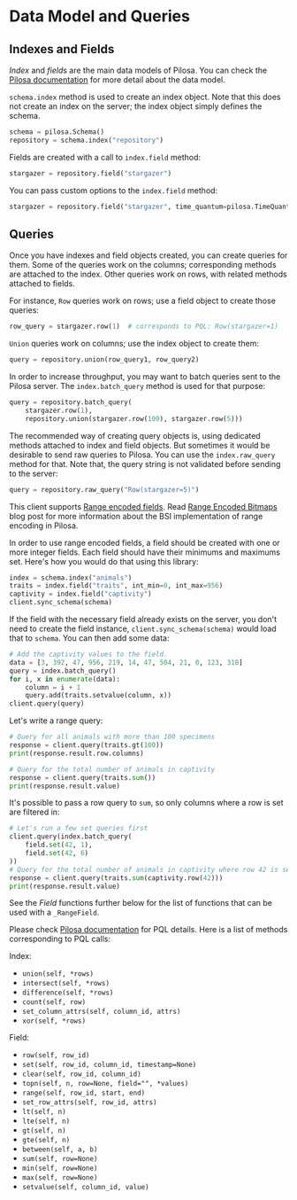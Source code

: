 # Data Model and Queries

## Indexes and Fields

*Index* and *field*s are the main data models of Pilosa. You can check the [Pilosa documentation](https://www.pilosa.com/docs) for more detail about the data model.

`schema.index` method is used to create an index object. Note that this does not create an index on the server; the index object simply defines the schema.

```python
schema = pilosa.Schema()
repository = schema.index("repository")
```

Fields are created with a call to `index.field` method:

```python
stargazer = repository.field("stargazer")
```

You can pass custom options to the `index.field` method:

```python
stargazer = repository.field("stargazer", time_quantum=pilosa.TimeQuantum.YEAR_MONTH_DAY)
```

## Queries

Once you have indexes and field objects created, you can create queries for them. Some of the queries work on the columns; corresponding methods are attached to the index. Other queries work on rows, with related methods attached to fields.

For instance, `Row` queries work on rows; use a field object to create those queries:

```python
row_query = stargazer.row(1)  # corresponds to PQL: Row(stargazer=1)
```

`Union` queries work on columns; use the index object to create them:

```python
query = repository.union(row_query1, row_query2)
```

In order to increase throughput, you may want to batch queries sent to the Pilosa server. The `index.batch_query` method is used for that purpose:

```python
query = repository.batch_query(
    stargazer.row(1),
    repository.union(stargazer.row(100), stargazer.row(5)))
```

The recommended way of creating query objects is, using dedicated methods attached to index and field objects. But sometimes it would be desirable to send raw queries to Pilosa. You can use the `index.raw_query` method for that. Note that, the query string is not validated before sending to the server:

```python
query = repository.raw_query("Row(stargazer=5)")
```

This client supports [Range encoded fields](https://www.pilosa.com/docs/latest/query-language/#range-bsi). Read [Range Encoded Bitmaps](https://www.pilosa.com/blog/range-encoded-bitmaps/) blog post for more information about the BSI implementation of range encoding in Pilosa.

In order to use range encoded fields, a field should be created with one or more integer fields. Each field should have their minimums and maximums set. Here's how you would do that using this library:
```python
index = schema.index("animals")
traits = index.field("traits", int_min=0, int_max=956)
captivity = index.field("captivity")
client.sync_schema(schema)
```

If the field with the necessary field already exists on the server, you don't need to create the field instance, `client.sync_schema(schema)` would load that to `schema`. You can then add some data:
```python
# Add the captivity values to the field.
data = [3, 392, 47, 956, 219, 14, 47, 504, 21, 0, 123, 318]
query = index.batch_query()
for i, x in enumerate(data):
    column = i + 1
    query.add(traits.setvalue(column, x))
client.query(query)
```

Let's write a range query:
```python
# Query for all animals with more than 100 specimens
response = client.query(traits.gt(100))
print(response.result.row.columns)

# Query for the total number of animals in captivity
response = client.query(traits.sum())
print(response.result.value)
```

It's possible to pass a row query to `sum`, so only columns where a row is set are filtered in:
```python
# Let's run a few set queries first
client.query(index.batch_query(
    field.set(42, 1),
    field.set(42, 6)
))
# Query for the total number of animals in captivity where row 42 is set
response = client.query(traits.sum(captivity.row(42)))
print(response.result.value)
```

See the *Field* functions further below for the list of functions that can be used with a `_RangeField`.

Please check [Pilosa documentation](https://www.pilosa.com/docs) for PQL details. Here is a list of methods corresponding to PQL calls:

Index:

* `union(self, *rows)`
* `intersect(self, *rows)`
* `difference(self, *rows)`
* `count(self, row)`
* `set_column_attrs(self, column_id, attrs)`
* `xor(self, *rows)`

Field:

* `row(self, row_id)`
* `set(self, row_id, column_id, timestamp=None)`
* `clear(self, row_id, column_id)`
* `topn(self, n, row=None, field="", *values)`
* `range(self, row_id, start, end)`
* `set_row_attrs(self, row_id, attrs)`
* `lt(self, n)`
* `lte(self, n)`
* `gt(self, n)`
* `gte(self, n)`
* `between(self, a, b)`
* `sum(self, row=None)`
* `min(self, row=None)`
* `max(self, row=None)`
* `setvalue(self, column_id, value)`
